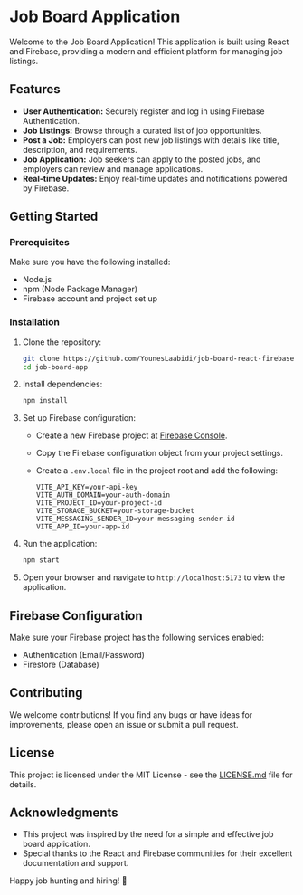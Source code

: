 # Job Board Application

Welcome to the Job Board Application! This application is built using React and Firebase, providing a modern and efficient platform for managing job listings.

## Features

- **User Authentication:** Securely register and log in using Firebase Authentication.
- **Job Listings:** Browse through a curated list of job opportunities.
- **Post a Job:** Employers can post new job listings with details like title, description, and requirements.
- **Job Application:** Job seekers can apply to the posted jobs, and employers can review and manage applications.
- **Real-time Updates:** Enjoy real-time updates and notifications powered by Firebase.

## Getting Started

### Prerequisites

Make sure you have the following installed:

- Node.js
- npm (Node Package Manager)
- Firebase account and project set up

### Installation

1. Clone the repository:

   ```bash
   git clone https://github.com/YounesLaabidi/job-board-react-firebase.git
   cd job-board-app
   ```

2. Install dependencies:

   ```bash
   npm install
   ```

3. Set up Firebase configuration:

   - Create a new Firebase project at [Firebase Console](https://console.firebase.google.com/).
   - Copy the Firebase configuration object from your project settings.
   - Create a `.env.local` file in the project root and add the following:

     ```env
     VITE_API_KEY=your-api-key
     VITE_AUTH_DOMAIN=your-auth-domain
     VITE_PROJECT_ID=your-project-id
     VITE_STORAGE_BUCKET=your-storage-bucket
     VITE_MESSAGING_SENDER_ID=your-messaging-sender-id
     VITE_APP_ID=your-app-id
     ```

4. Run the application:

   ```bash
   npm start
   ```

5. Open your browser and navigate to `http://localhost:5173` to view the application.

## Firebase Configuration

Make sure your Firebase project has the following services enabled:

- Authentication (Email/Password)
- Firestore (Database)

## Contributing

We welcome contributions! If you find any bugs or have ideas for improvements, please open an issue or submit a pull request.

## License

This project is licensed under the MIT License - see the [LICENSE.md](LICENSE.md) file for details.

## Acknowledgments

- This project was inspired by the need for a simple and effective job board application.
- Special thanks to the React and Firebase communities for their excellent documentation and support.

Happy job hunting and hiring! 🚀
